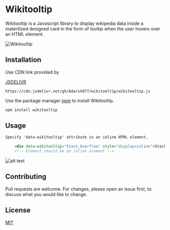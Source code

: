# Wikitooltip

Wikitooltip is a Javascript library to display wikipedia data inside a materilized designed card in the form of tooltip when the user hovers over an HTML element.

![Wikitooltip](https://i.imgur.com/1oqngKS.gif "Wikitooltip")

## Installation

Use CDN link provided by

[JSDELIVR](https://www.jsdelivr.com)

```text
https://cdn.jsdelivr.net/gh/Adarsh077/wikitooltip/wikitooltip.js
```

Use the package manager [npm](https://www.npmjs.com) to install Wikitooltip.

```javascript
npm install wikitooltip
```

## Usage

```HTML
Specify 'data-wikitooltip' attribute in an inline HTML element.

    <div data-wikitooltip="Stack_Overflow" style="display=inline">Stack Overflow</div>
    <!-- Element should be an inline element -->
```

![alt text](https://i.imgur.com/7mcDJV4.png "Title Demo")

## Contributing

Pull requests are welcome. For changes, please open an issue first, to discuss what you would like to change.

## License

[MIT](https://choosealicense.com/licenses/mit/)
